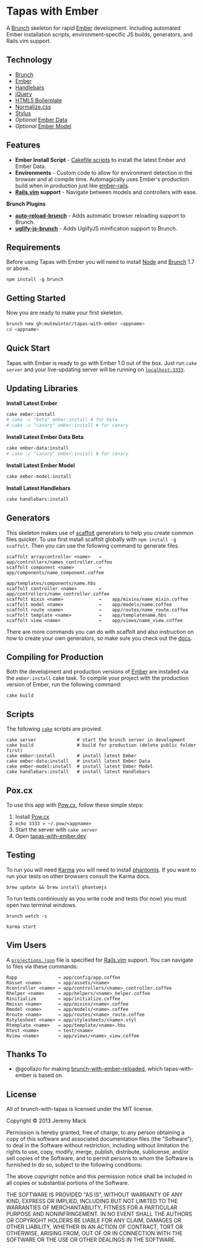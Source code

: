 # Tapas with Ember

A [Brunch][] skeleton for rapid [Ember][] development. Including automated
Ember installation scripts, environment-specific JS builds, generators, and
Rails.vim support.

## Technology

* [Brunch][]
* [Ember][]
* [Handlebars](http://handlebarsjs.com)
* [jQuery](http://jquery.com)
* [HTML5 Boilerplate](http://html5boilerplate.com)
* [Normalize.css](http://necolas.github.io/normalize.css/)
* [Stylus][]
* _Optional_ [Ember Data][]
* _Optional_ [Ember Model][]

## Features

* **Ember Install Script** - [Cakefile scripts](Cakefile) to install the latest
  Ember and Ember Data.
* **Environments** - Custom code to allow for environment detection
  in the browser and at compile time. Automagically uses Ember's production
  build when in production just like [ember-rails][].
* **[Rails.vim] support** - Navigate between models and controllers with ease.

**Brunch Plugins**

* **[auto-reload-brunch][]** - Adds automatic browser reloading support to
  Brunch.
* **[uglify-js-brunch][]** - Adds UglifyJS minification support to Brunch.

## Requirements

Before using Tapas with Ember you will need to install [Node][] and
[Brunch][] 1.7 or above.

```
npm install -g brunch
```

## Getting Started

Now you are ready to make your first skeleton.

```bash
brunch new gh:mutewinter/tapas-with-ember <appname>
cd <appname>
```

## Quick Start

Tapas with Ember is ready to go with Ember 1.0 out of the box. Just run `cake
server` and your live-updating server will be running on
[`localhost:3333`](http://localhost:3333).

## Updating Libraries

**Install Latest Ember**

```bash
cake ember:install
# cake -c "beta" ember:install # for beta
# cake -c "canary" ember:install # for canary
```

**Install Latest Ember Data Beta**

```bash
cake ember-data:install
# cake -c "canary" ember:install # for canary
```

**Install Latest Ember Model**

```bash
cake ember-model:install
```

**Install Latest Handlebars**

```bash
cake handlebars:install
```

## Generators

This skeleton makes use of
[scaffolt](https://github.com/paulmillr/scaffolt#readme) generators to help you
create common files quicker. To use first install scaffolt globally with `npm
install -g scaffolt`. Then you can use the following command to generate files.

```
scaffolt arraycontroller <name>   →    app/controllers/names_controller.coffee
scaffolt component <name>         →    app/components/name_component.coffee
                                       app/templates/components/name.hbs
scaffolt controller <name>        →    app/controllers/name_controller.coffee
scaffolt mixin <name>             →    app/mixins/name_mixin.coffee
scaffolt model <name>             →    app/models/name.coffee
scaffolt route <name>             →    app/routes/name_route.coffee
scaffolt template <name>          →    app/templatename.hbs
scaffolt view <name>              →    app/views/name_view.coffee
```

There are more commands you can do with scaffolt and also instruction on how to
create your own generators, so make sure you check out the
[docs](https://github.com/paulmillr/scaffolt#readme).

## Compiling for Production

Both the development and production versions of [Ember][] are installed via
the `ember:install` cake task. To compile your project with the production
version of Ember, run the following command:

`cake build`

## Scripts

The following [`cake`](/Cakefile) scripts are provied.

```
cake server               # start the brunch server in development
cake build                # build for production (delete public folder first)
cake ember:install        # install latest Ember
cake ember-data:install   # install latest Ember Data
cake ember-model:install  # install latest Ember Model
cake handlebars:install   # install latest Handlebars
```

## Pox.cx

To use this app with [Pow.cx](http://pow.cx/), follow these simple steps:

1. Install [Pow.cx](http://pow.cx/)
1. `echo 3333 > ~/.pow/<appname>`
1. Start the server with `cake server`
1. Open [tapas-with-ember.dev](http://<app-name>.dev)


## Testing

To run you will need [Karma](https://github.com/karma-runner) you will need to
install [phantomjs](https://github.com/ariya/phantomjs). If you want to run
your tests on other browsers consult the Karma docs.

```
brew update && brew install phantomjs
```

To run tests continiously as you write code and tests (for now) you must open
two terminal windows.

```
brunch watch -s
```

```
karma start
```

## Vim Users

A [`projections.json`](/config/projections.json) file is specified for
[Rails.vim][] support. You can navigate to files via these commands:

```
Rapp               → app/config/app.coffee
Rasset <name>      → app/assets/<name>
Rcontroller <name> → app/controllers/<name>_controller.coffee
Rhelper <name>     → app/helpers/<name>_helper.coffee
Rinitialize        → app/initialize.coffee
Rmixin <name>      → app/mixins/<name>.coffee
Rmodel <name>      → app/models/<name>.coffee
Rroute <name>      → app/routes/<name>_route.coffee
Rstylesheet <name> → app/stylesheets/<name>.styl
Rtemplate <name>   → app/template/<name>.hbs
Rtest <name>       → test/<name>
Rview <name>       → app/views/<name>_view.coffee
```

## Thanks To

* @gcollazo for making [brunch-with-ember-reloaded][], which tapas-with-ember
  is based on.

## License

All of brunch-with-tapas is licensed under the MIT license.

Copyright © 2013 Jeremy Mack

Permission is hereby granted, free of charge, to any person obtaining a copy of
this software and associated documentation files (the "Software"), to deal in
the Software without restriction, including without limitation the rights to
use, copy, modify, merge, publish, distribute, sublicense, and/or sell copies
of the Software, and to permit persons to whom the Software is furnished to do
so, subject to the following conditions:

The above copyright notice and this permission notice shall be included in all
copies or substantial portions of the Software.

THE SOFTWARE IS PROVIDED "AS IS", WITHOUT WARRANTY OF ANY KIND, EXPRESS OR
IMPLIED, INCLUDING BUT NOT LIMITED TO THE WARRANTIES OF MERCHANTABILITY,
FITNESS FOR A PARTICULAR PURPOSE AND NONINFRINGEMENT. IN NO EVENT SHALL THE
AUTHORS OR COPYRIGHT HOLDERS BE LIABLE FOR ANY CLAIM, DAMAGES OR OTHER
LIABILITY, WHETHER IN AN ACTION OF CONTRACT, TORT OR OTHERWISE, ARISING FROM,
OUT OF OR IN CONNECTION WITH THE SOFTWARE OR THE USE OR OTHER DEALINGS IN THE
SOFTWARE.

[brunch-with-ember-reloaded]: https://github.com/gcollazo/brunch-with-ember-reloaded
[Stylus]: http://learnboost.github.io/stylus/
[CoffeeScript]: http://coffeescript.org/
[auto-reload-brunch]: https://github.com/brunch/auto-reload-brunch
[Brunch]: http://brunch.io
[Ember]: http://emberjs.com
[uglify-js-brunch]: https://github.com/brunch/uglify-js-brunch
[Rails.vim]: https://github.com/tpope/vim-rails
[Node]: http://nodejs.org/
[ember-rails]: https://github.com/emberjs/ember-rails
[Ember Data]: https://github.com/emberjs/data
[Ember Model]: https://github.com/ebryn/ember-model
